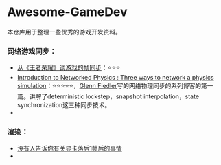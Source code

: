 # Awesome-GameDev
本仓库用于整理一些优秀的游戏开发资料。



### 网络游戏同步：

- [从《王者荣耀》谈游戏的帧同步](https://mp.weixin.qq.com/s?__biz=MzA4MDc5OTg5MA==&mid=2650595000&idx=1&sn=a5dcf715bbb05974b83c0a46c83931cd&chksm=8796cf45b0e1465308c925b6e6bc20ae9eea51b055b83eeea1b5eaf768eba3745f5cfe7695a0&mpshare=1&scene=24&srcid=0908BufMWDPsTYCHRwb8Zz9O#rd)：⭐⭐⭐
- [Introduction to Networked Physics : Three ways to network a physics simulation](https://gafferongames.com/post/introduction_to_networked_physics/)：⭐⭐⭐⭐⭐，[Glenn Fiedler](https://gafferongames.com/about)写的网络物理同步的系列博客的第一篇。讲解了deterministic lockstep，snapshot interpolation，state synchronization这三种同步技术。
- 



### 渲染：

- [没有人告诉你有关显卡落后1帧后的事情](http://gad.qq.com/program/translateview/7213977)
- 

